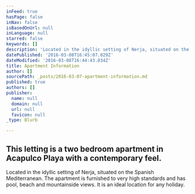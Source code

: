 ```yaml
---
inFeed: true
hasPage: false
inNav: false
isBasedOnUrl: null
inLanguage: null
starred: false
keywords: []
description: 'Located in the idyllic setting of Nerja, situated on the Spanish Mediterranean. The apartment is furnished to very high standards and has pool, beach and mountainside views. It is an ideal location for any holiday.'
datePublished: '2016-03-08T16:45:07.029Z'
dateModified: '2016-03-08T16:44:43.834Z'
title: Apartment Information
author: []
sourcePath: _posts/2016-03-07-apartment-information.md
published: true
authors: []
publisher:
  name: null
  domain: null
  url: null
  favicon: null
_type: Blurb

---
```

## This letting is a two bedroom apartment in Acapulco Playa with a contemporary feel. 

Located in the idyllic setting of Nerja, situated on the Spanish Mediterranean. The apartment is furnished to very high standards and has pool, beach and mountainside views. It is an ideal location for any holiday.